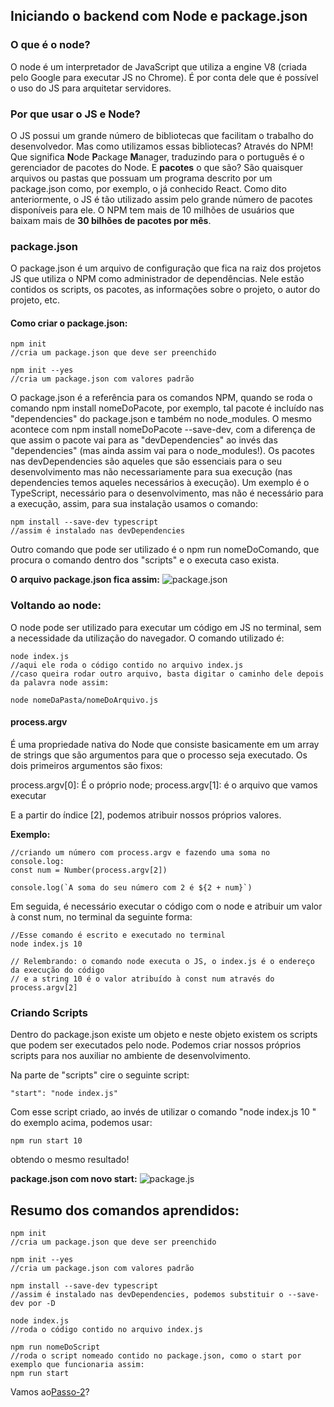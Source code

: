 ## **Iniciando o backend com Node e package.json**

### **O que é o node?**

O node é um interpretador de JavaScript que utiliza a engine V8 (criada pelo Google para executar JS no Chrome). É por conta dele que é possível o uso do JS para arquitetar servidores.

### **Por que usar o JS e Node?**
O JS possui um grande número de bibliotecas que facilitam o trabalho do desenvolvedor. Mas como utilizamos essas bibliotecas? Através do NPM! Que significa **N**ode **P**ackage **M**anager, traduzindo para o português é o gerenciador de pacotes do Node. 
E **pacotes** o que são? São quaisquer arquivos ou pastas que possuam um programa descrito por um package.json como, por exemplo, o já conhecido React.
Como dito anteriormente, o JS é tão utilizado assim pelo grande número de pacotes disponíveis para ele. O NPM tem mais de 10 milhões de usuários que baixam mais de **30 bilhões de pacotes por mês**.

### **package.json**

O package.json é um arquivo de configuração que fica na raiz dos projetos JS que utiliza o NPM como administrador de dependências. Nele estão contidos os scripts, os pacotes, as informações sobre o projeto, o autor do projeto, etc. 

#### **Como criar o package.json:**
```
npm init
//cria um package.json que deve ser preenchido

npm init --yes 
//cria um package.json com valores padrão

```

O package.json é a referência para os comandos NPM, quando se roda o comando npm install nomeDoPacote, por exemplo,  tal pacote é incluído nas "dependencies" do package.json e também no node_modules. O mesmo acontece com  npm install nomeDoPacote --save-dev, com a diferença de que assim o pacote vai para as "devDependencies" ao invés das "dependencies" (mas ainda assim vai para o node_modules!). Os pacotes nas devDependencies são aqueles que são essenciais para o seu desenvolvimento mas não necessariamente para sua execução (nas dependencies temos aqueles necessários à execução). Um exemplo é o TypeScript, necessário para o desenvolvimento, mas não é necessário para a execução, assim, para sua instalação usamos o comando:
```
npm install --save-dev typescript
//assim é instalado nas devDependencies
```

Outro comando que pode ser utilizado é o npm run nomeDoComando, que procura o comando dentro dos "scripts" e o executa caso exista.

**O arquivo package.json fica assim:**
![package.json](https://i.imgur.com/PG2Ovnd.png)


### **Voltando ao node:** 

O node pode ser utilizado para executar um código em JS no terminal, sem a necessidade da utilização do navegador. O comando utilizado é: 

```
node index.js
//aqui ele roda o código contido no arquivo index.js
//caso queira rodar outro arquivo, basta digitar o caminho dele depois da palavra node assim:

node nomeDaPasta/nomeDoArquivo.js
```

#### **process.argv**

É uma propriedade nativa do Node que consiste basicamente em um array de strings que são argumentos para que o processo seja executado. Os dois primeiros argumentos são fixos:

process.argv[0]: É o próprio node;
process.argv[1]: é o arquivo que vamos executar

E a partir do índice [2], podemos atribuir nossos próprios valores.

**Exemplo:**

```
//criando um número com process.argv e fazendo uma soma no console.log:
const num = Number(process.argv[2])

console.log(`A soma do seu número com 2 é ${2 + num}`)
```

Em seguida, é necessário executar o código com o node e atribuir um valor à const num, no terminal da seguinte forma:

```
//Esse comando é escrito e executado no terminal
node index.js 10

// Relembrando: o comando node executa o JS, o index.js é o endereço da execução do código
// e a string 10 é o valor atribuído à const num através do process.argv[2]
```


### **Criando Scripts**

Dentro do package.json existe um objeto e neste objeto existem os scripts que podem ser executados pelo node. Podemos criar nossos próprios scripts para nos auxiliar no ambiente de desenvolvimento. 

Na parte de "scripts" cire o seguinte script: 

```
"start": "node index.js"
```
Com esse script criado, ao invés de utilizar o comando  "node index.js 10 " do exemplo acima, podemos usar: 

```
npm run start 10
```

obtendo o mesmo resultado!

**package.json com novo start:**
![package.js](https://i.imgur.com/hj5uu05.png)

## **Resumo dos comandos aprendidos:**

```
npm init
//cria um package.json que deve ser preenchido

npm init --yes 
//cria um package.json com valores padrão

npm install --save-dev typescript
//assim é instalado nas devDependencies, podemos substituir o --save-dev por -D

node index.js
//roda o código contido no arquivo index.js

npm run nomeDoScript
//roda o script nomeado contido no package.json, como o start por exemplo que funcionaria assim:
npm run start

```

Vamos ao[Passo-2](./Passo-2(Request-Response).md)?